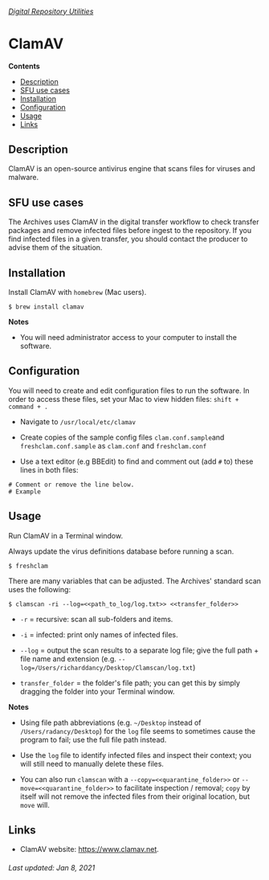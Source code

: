 ###### [Digital Repository Utilities](../README.md)

# ClamAV
**Contents**
- [Description](#description)
- [SFU use cases](#use-cases)
- [Installation](#installation)
- [Configuration](#configuration)
- [Usage](#usage)
- [Links](#links)

## Description
ClamAV is an open-source antivirus engine that scans files for viruses and malware.

## SFU use cases
The Archives uses ClamAV in the digital transfer workflow to check transfer packages and remove infected files before ingest to the repository. If you find infected files in a given transfer, you should contact the producer to advise them of the situation.

## Installation
Install ClamAV with `homebrew` (Mac users).

```
$ brew install clamav
```

**Notes**
- You will need administrator access to your computer to install the software.

## Configuration
You will need to create and edit configuration files to run the software. In order to access these files, set your Mac to view hidden files: `shift + command + .`

- Navigate to `/usr/local/etc/clamav`

- Create copies of the sample config files `clam.conf.sample`and `freshclam.conf.sample` as `clam.conf` and `freshclam.conf`

- Use a text editor (e.g BBEdit) to find and comment out (add `#` to) these lines in both files:

```
# Comment or remove the line below.
# Example
```

## Usage
Run ClamAV in a Terminal window.

Always update the virus definitions database before running a scan.

```
$ freshclam
```

There are many variables that can be adjusted. The Archives' standard scan uses the following:

```
$ clamscan -ri --log=<<path_to_log/log.txt>> <<transfer_folder>>
```

- `-r` = recursive: scan all sub-folders and items.

- `-i` = infected: print only names of infected files.

- `--log` = output the scan results to a separate log file; give the full path + file name and extension (e.g. `--log=/Users/richarddancy/Desktop/Clamscan/log.txt`)

- `transfer_folder` = the folder's file path; you can get this by simply dragging the folder into your Terminal window.

**Notes**
- Using file path abbreviations (e.g. `~/Desktop` instead of `/Users/radancy/Desktop`) for the `log` file seems to sometimes cause the program to fail; use the full file path instead.

- Use the `log` file to identify infected files and inspect their context; you will still need to manually delete these files.

- You can also run `clamscan` with a `--copy=<<quarantine_folder>>` or `--move=<<quarantine_folder>>` to facilitate inspection / removal; `copy` by itself will not remove the infected files from their original location, but `move` will.

## Links
- ClamAV website: https://www.clamav.net.

###### Last updated: Jan 8, 2021
